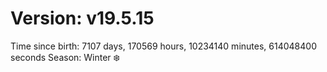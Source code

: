 # Version: v19.5.15
Time since birth: 7107 days, 170569 hours, 10234140 minutes, 614048400 seconds
Season: Winter ❄️

